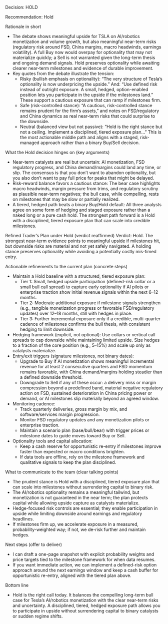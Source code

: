 Decision: HOLD

Recommendation: Hold

Rationale in short
- The debate shows meaningful upside for TSLA on AI/robotics monetization and volume growth, but also meaningful near-term risks (regulatory risk around FSD, China margins, macro headwinds, earnings volatility). A full Buy now would overpay for optionality that may not materialize quickly; a Sell is not warranted given the long-term thesis and ongoing demand signals. Hold preserves optionality while awaiting clearer near-term milestones and evidence of durable improvement.
- Key quotes from the debate illustrate the tension:
  - Risky (bullish emphasis on optionality): “The very structure of Tesla’s optionality is now underpricing the upside.” And: “Use defined risk instead of outright exposure. A small, hedged, option-enabled position lets you participate in the upside if the milestones land.” These support a cautious exposure that can ramp if milestones firm.
  - Safe (risk-controlled stance): “A cautious, risk-controlled stance remains prudent for the firm’s assets,” and notes on FSD/regulatory and China dynamics as real near-term risks that could surprise to the downside.
  - Neutral (balanced view but not passive): “Hold is the right stance but not a ceiling. Implement a disciplined, tiered exposure plan…” This is the most actionable middle path and aligns with a staged, risk-managed approach rather than a binary Buy/Sell decision.

What the Hold decision hinges on (key arguments)
- Near-term catalysts are real but uncertain: AI monetization, FSD regulatory progress, and China demand/margins could land any time, or slip. The consensus is that you don’t want to abandon optionality, but you also don’t want to pay full price for peaks that might be delayed.
- Risk-reward balance favors a cautious stance: The bear case highlights macro headwinds, margin pressure from trims, and regulatory scrutiny as plausible near-term negatives; the bull case, while compelling, rests on milestones that may be slow or partially realized.
- A tiered, hedged path beats a binary Buy/Hold default: All three analysts agree on some form of hedging and staged exposure rather than a naked long or a pure cash hold. The strongest path forward is a Hold with a disciplined, tiered exposure plan that can scale into credible milestones.

Refined Trader’s Plan under Hold (verdict reaffirmed)
Verdict: Hold. The strongest near-term evidence points to meaningful upside if milestones hit, but downside risks are material and not yet safely navigated. A holding stance preserves optionality while avoiding a potentially costly mis-timed entry.

Actionable refinements to the current plan (concrete steps)
- Maintain a Hold baseline with a structured, tiered exposure plan:
  - Tier 1: Small, hedged upside participation (defined-risk collar or a small bull call spread) to capture early optionality if AI pilots or enterprise traction show initial revenue signals within the next 6–12 months.
  - Tier 2: Moderate additional exposure if milestone signals strengthen (e.g., tangible monetization progress or favorable FSD/regulatory updates) over 12–18 months, still with hedges in place.
  - Tier 3: Further incremental exposure only if a credible, multi-quarter cadence of milestones confirms the bull thesis, with consistent hedging to limit downside.
- Hedging framework (explicit, not optional): Use collars or vertical call spreads to cap downside while maintaining limited upside. Size hedges to a fraction of the core position (e.g., 5–15%) and scale up only as catalysts materialize.
- Entry/exit triggers (signature milestones, not binary dates):
  - Upgrade to Buy if AI monetization shows meaningful incremental revenue for at least 2 consecutive quarters and FSD momentum remains favorable, with China demand/margins holding steadier than a defined downside threshold.
  - Downgrade to Sell if any of these occur: a delivery miss or margin compression beyond a predefined band, material negative regulatory action on FSD, sustained deterioration in China pricing power or demand, or AI milestones slip materially beyond an agreed window.
- Monitoring cadence:
  - Track quarterly deliveries, gross margin by mix, and software/services margin progression.
  - Monitor FSD regulatory updates and any monetization pilots or enterprise traction.
  - Maintain a scenario plan (base/bull/bear) with trigger prices or milestone dates to guide moves toward Buy or Sell.
- Optionality tools and capital allocation:
  - Keep a cash reserve for opportunistic re-entry if milestones improve faster than expected or macro conditions brighten.
  - If data tools are offline, rely on the milestone framework and qualitative signals to keep the plan disciplined.

What to communicate to the team (clear talking points)
- The prudent stance is Hold with a disciplined, tiered exposure plan that can scale into milestones without surrendering capital to binary risk.
- The AI/robotics optionality remains a meaningful tailwind, but monetization is not guaranteed in the near term; the plan protects capital while allowing upside capture as catalysts materialize.
- Hedge-focused risk controls are essential; they enable participation in upside while limiting downside around earnings and regulatory headlines.
- If milestones firm up, we accelerate exposure in a measured, probability-weighted way; if not, we de-risk further and maintain hedges.

Next steps (offer to deliver)
- I can draft a one-page snapshot with explicit probability weights and price targets tied to the milestone framework for when data resumes.
- If you want immediate action, we can implement a defined-risk option approach around the next earnings window and keep a cash buffer for opportunistic re-entry, aligned with the tiered plan above.

Bottom line
- Hold is the right call today. It balances the compelling long-term bull case for Tesla’s AI/robotics monetization with the clear near-term risks and uncertainty. A disciplined, tiered, hedged exposure path allows you to participate in upside without surrendering capital to binary catalysts or sudden regime shifts.